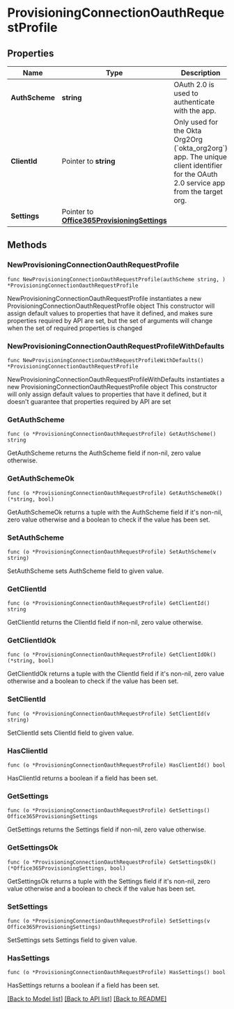 # ProvisioningConnectionOauthRequestProfile

## Properties

Name | Type | Description | Notes
------------ | ------------- | ------------- | -------------
**AuthScheme** | **string** | OAuth 2.0 is used to authenticate with the app. | 
**ClientId** | Pointer to **string** | Only used for the Okta Org2Org (&#x60;okta_org2org&#x60;) app. The unique client identifier for the OAuth 2.0 service app from the target org. | [optional] 
**Settings** | Pointer to [**Office365ProvisioningSettings**](Office365ProvisioningSettings.md) |  | [optional] 

## Methods

### NewProvisioningConnectionOauthRequestProfile

`func NewProvisioningConnectionOauthRequestProfile(authScheme string, ) *ProvisioningConnectionOauthRequestProfile`

NewProvisioningConnectionOauthRequestProfile instantiates a new ProvisioningConnectionOauthRequestProfile object
This constructor will assign default values to properties that have it defined,
and makes sure properties required by API are set, but the set of arguments
will change when the set of required properties is changed

### NewProvisioningConnectionOauthRequestProfileWithDefaults

`func NewProvisioningConnectionOauthRequestProfileWithDefaults() *ProvisioningConnectionOauthRequestProfile`

NewProvisioningConnectionOauthRequestProfileWithDefaults instantiates a new ProvisioningConnectionOauthRequestProfile object
This constructor will only assign default values to properties that have it defined,
but it doesn't guarantee that properties required by API are set

### GetAuthScheme

`func (o *ProvisioningConnectionOauthRequestProfile) GetAuthScheme() string`

GetAuthScheme returns the AuthScheme field if non-nil, zero value otherwise.

### GetAuthSchemeOk

`func (o *ProvisioningConnectionOauthRequestProfile) GetAuthSchemeOk() (*string, bool)`

GetAuthSchemeOk returns a tuple with the AuthScheme field if it's non-nil, zero value otherwise
and a boolean to check if the value has been set.

### SetAuthScheme

`func (o *ProvisioningConnectionOauthRequestProfile) SetAuthScheme(v string)`

SetAuthScheme sets AuthScheme field to given value.


### GetClientId

`func (o *ProvisioningConnectionOauthRequestProfile) GetClientId() string`

GetClientId returns the ClientId field if non-nil, zero value otherwise.

### GetClientIdOk

`func (o *ProvisioningConnectionOauthRequestProfile) GetClientIdOk() (*string, bool)`

GetClientIdOk returns a tuple with the ClientId field if it's non-nil, zero value otherwise
and a boolean to check if the value has been set.

### SetClientId

`func (o *ProvisioningConnectionOauthRequestProfile) SetClientId(v string)`

SetClientId sets ClientId field to given value.

### HasClientId

`func (o *ProvisioningConnectionOauthRequestProfile) HasClientId() bool`

HasClientId returns a boolean if a field has been set.

### GetSettings

`func (o *ProvisioningConnectionOauthRequestProfile) GetSettings() Office365ProvisioningSettings`

GetSettings returns the Settings field if non-nil, zero value otherwise.

### GetSettingsOk

`func (o *ProvisioningConnectionOauthRequestProfile) GetSettingsOk() (*Office365ProvisioningSettings, bool)`

GetSettingsOk returns a tuple with the Settings field if it's non-nil, zero value otherwise
and a boolean to check if the value has been set.

### SetSettings

`func (o *ProvisioningConnectionOauthRequestProfile) SetSettings(v Office365ProvisioningSettings)`

SetSettings sets Settings field to given value.

### HasSettings

`func (o *ProvisioningConnectionOauthRequestProfile) HasSettings() bool`

HasSettings returns a boolean if a field has been set.


[[Back to Model list]](../README.md#documentation-for-models) [[Back to API list]](../README.md#documentation-for-api-endpoints) [[Back to README]](../README.md)


